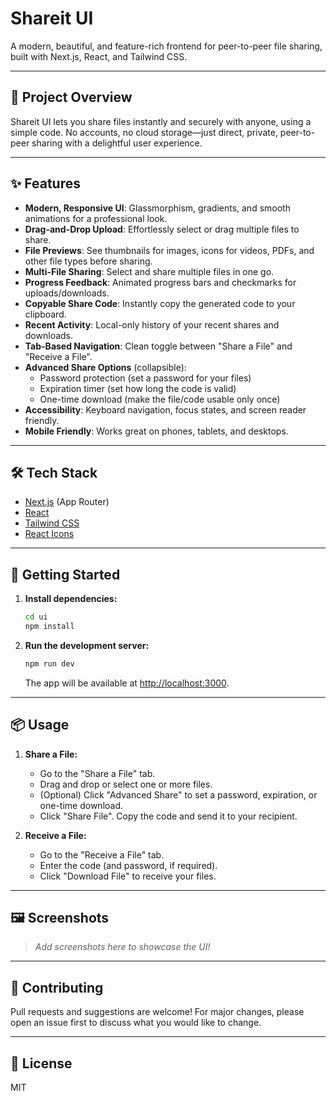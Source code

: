 # Shareit UI

A modern, beautiful, and feature-rich frontend for peer-to-peer file sharing, built with Next.js, React, and Tailwind CSS.

---

## 🚀 Project Overview

Shareit UI lets you share files instantly and securely with anyone, using a simple code. No accounts, no cloud storage—just direct, private, peer-to-peer sharing with a delightful user experience.

---

## ✨ Features

- **Modern, Responsive UI**: Glassmorphism, gradients, and smooth animations for a professional look.
- **Drag-and-Drop Upload**: Effortlessly select or drag multiple files to share.
- **File Previews**: See thumbnails for images, icons for videos, PDFs, and other file types before sharing.
- **Multi-File Sharing**: Select and share multiple files in one go.
- **Progress Feedback**: Animated progress bars and checkmarks for uploads/downloads.
- **Copyable Share Code**: Instantly copy the generated code to your clipboard.
- **Recent Activity**: Local-only history of your recent shares and downloads.
- **Tab-Based Navigation**: Clean toggle between "Share a File" and "Receive a File".
- **Advanced Share Options** (collapsible):
  - Password protection (set a password for your files)
  - Expiration timer (set how long the code is valid)
  - One-time download (make the file/code usable only once)
- **Accessibility**: Keyboard navigation, focus states, and screen reader friendly.
- **Mobile Friendly**: Works great on phones, tablets, and desktops.

---

## 🛠️ Tech Stack

- [Next.js](https://nextjs.org/) (App Router)
- [React](https://react.dev/)
- [Tailwind CSS](https://tailwindcss.com/)
- [React Icons](https://react-icons.github.io/react-icons/)

---

## 🚦 Getting Started

1. **Install dependencies:**
   ```bash
   cd ui
   npm install
   ```
2. **Run the development server:**
   ```bash
   npm run dev
   ```
   The app will be available at [http://localhost:3000](http://localhost:3000).

---

## 📦 Usage

1. **Share a File:**
   - Go to the "Share a File" tab.
   - Drag and drop or select one or more files.
   - (Optional) Click "Advanced Share" to set a password, expiration, or one-time download.
   - Click "Share File". Copy the code and send it to your recipient.

2. **Receive a File:**
   - Go to the "Receive a File" tab.
   - Enter the code (and password, if required).
   - Click "Download File" to receive your files.

---

## 🖼️ Screenshots

> _Add screenshots here to showcase the UI!_

---

## 🤝 Contributing

Pull requests and suggestions are welcome! For major changes, please open an issue first to discuss what you would like to change.

---

## 📄 License

MIT
